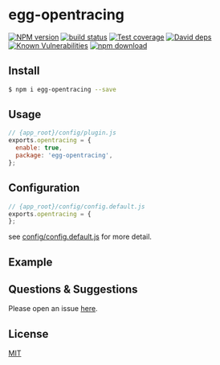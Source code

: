 # egg-opentracing

[![NPM version][npm-image]][npm-url]
[![build status][travis-image]][travis-url]
[![Test coverage][codecov-image]][codecov-url]
[![David deps][david-image]][david-url]
[![Known Vulnerabilities][snyk-image]][snyk-url]
[![npm download][download-image]][download-url]

[npm-image]: https://img.shields.io/npm/v/egg-opentracing.svg?style=flat-square
[npm-url]: https://npmjs.org/package/egg-opentracing
[travis-image]: https://img.shields.io/travis/eggjs/egg-opentracing.svg?style=flat-square
[travis-url]: https://travis-ci.org/eggjs/egg-opentracing
[codecov-image]: https://img.shields.io/codecov/c/github/eggjs/egg-opentracing.svg?style=flat-square
[codecov-url]: https://codecov.io/github/eggjs/egg-opentracing?branch=master
[david-image]: https://img.shields.io/david/eggjs/egg-opentracing.svg?style=flat-square
[david-url]: https://david-dm.org/eggjs/egg-opentracing
[snyk-image]: https://snyk.io/test/npm/egg-opentracing/badge.svg?style=flat-square
[snyk-url]: https://snyk.io/test/npm/egg-opentracing
[download-image]: https://img.shields.io/npm/dm/egg-opentracing.svg?style=flat-square
[download-url]: https://npmjs.org/package/egg-opentracing

<!--
Description here.
-->

## Install

```bash
$ npm i egg-opentracing --save
```

## Usage

```js
// {app_root}/config/plugin.js
exports.opentracing = {
  enable: true,
  package: 'egg-opentracing',
};
```

## Configuration

```js
// {app_root}/config/config.default.js
exports.opentracing = {
};
```

see [config/config.default.js](config/config.default.js) for more detail.

## Example

<!-- example here -->

## Questions & Suggestions

Please open an issue [here](https://github.com/eggjs/egg/issues).

## License

[MIT](LICENSE)
